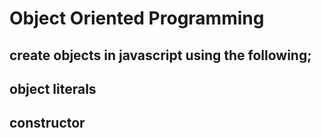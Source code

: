 # Object Oriented Programming
## create objects in javascript using the following;
## object literals
## constructor